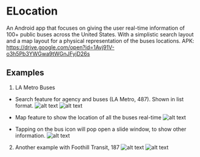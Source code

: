 # ELocation
An Android app that focuses on giving the user real-time information of 100+ public buses across the United States. With a simplistic search layout and a map layout for a physical representation of the buses locations. APK: https://drive.google.com/open?id=1Avj91V-o3h5Pb3YWGwa9tWGnJFyjD26s

## Examples
1. LA Metro Buses

* Search feature for agency and buses (LA Metro, 487). Shown in list format.
![alt text](Pictures/example_1.png)
![alt text](Pictures/example_2.png)

* Map feature to show the location of all the buses real-time
![alt text](Pictures/example_3.png)

* Tapping on the bus icon will pop open a slide window, to show other information.
![alt text](Pictures/example_4.png)

2. Another example with Foothill Transit, 187
![alt text](Pictures/example_5.png)
![alt text](Pictures/example_6.png)
